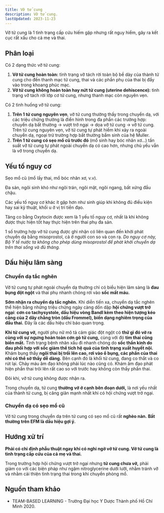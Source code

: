 ```yaml
---
title: Vỡ tử cung
description: Vỡ tử cung.
lastUpdated: 2023-11-23
---
```


Vỡ tử cung là 1 tình trạng cấp cứu hiếm gặp nhưng rất nguy hiểm, gây ra kết cục rất xấu cho cả mẹ và thai.

## Phân loại

Có 2 dạng thức vỡ tử cung:

1. **Vỡ tử cung hoàn toàn:** tình trạng vỡ tách rời toàn bộ bề dày của thành tử cung cho đến thanh mạc tử cung, thai và các phần phụ của thai bị đẩy vào trong khoang phúc mạc.
2. **Vỡ tử cung không hoàn toàn hay nứt tử cung (uterine dehiscence):** tình trạng vỡ tách rời lớp cơ tử cung, nhưng thanh mạc còn nguyên vẹn.

Có 2 tình huống vỡ tử cung:

1. **Trên 1 tử cung nguyên vẹn**, vỡ tử cung thường thấy trong chuyển dạ, với các triệu chứng thường là điển hình trong đa phần các trường hợp: chuyển dạ bất thường &rarr; vượt trở ngại &rarr; dọa vỡ tử cung &rarr; vỡ tử cung. Trên tử cung nguyên vẹn, vỡ tử cung tự phát hiếm khi xảy ra ngoài chuyển dạ, ngoại trừ trường hợp bất thường bẩm sinh của hệ Muller.
2. **Trên 1 tử cung có sẹo mổ cũ trước đó** (mổ sinh hay bóc nhân xơ…) tần suất vỡ tử cung tự phát ngoài chuyển dạ có cao hơn, nhưng chủ yếu vẫn là vỡ trong chuyển dạ.

## Yếu tố nguy cơ

Sẹo mổ cũ (mổ lấy thai, mổ bóc nhân xơ, v.v).

Đa sản, ngôi sinh khó như ngôi trán, ngôi mặt, ngôi ngang, bất xứng đầu chậu.

Các yếu tố nguy cơ khác ít gặp hơn như sinh giúp khi không đủ điều kiện hay sai kỹ thuật, khối u ở vị trí tiền đạo.

Tăng co bằng Oxytocin được xem là 1 yếu tố nguy cơ, nhất là khi không được thực hiện tốt hay thực hiện trên thai phụ đa sản.

1 số trường hợp vỡ tử cung được ghi nhận có liên quan đến khởi phát chuyển dạ bằng misoprostol, cả ở người con so và con rạ. _Do nguy cơ này, Bộ Y tế nước ta không cho phép dùng misoprostol để phát khởi chuyển dạ trên thai sống và đủ tháng._

## Dấu hiệu lâm sàng

### Chuyển dạ tắc nghẽn

Vỡ tử cung tự phát ngoài chuyển dạ thường chỉ có biểu hiện lâm sàng là **đau bụng đột ngột** và thai phụ nhanh chóng rơi vào **sốc mất máu.**

**Sớm nhận ra chuyển dạ tắc nghẽn.** Khi diễn tiến xa, chuyển dạ tắc nghẽn thể hiện bằng những triệu chứng
ngày càng dồn dập **hội chứng vượt trở ngại**: **cơn co tachysystole, dấu hiệu vòng Bandl kèm theo hiện tượng kéo căng của 2 dây chằng tròn (dấu Frommel), biến dạng nghiêm trọng của đầu thai.** Đây là các dấu hiệu chỉ báo quan trọng.

**Khi tử cung vỡ,** người phụ nữ mô tả cảm giác đột ngột có **thứ gì đó vỡ ra cùng với sự ngưng hoàn toàn cơn gò tử cung,** cùng với đó **tim thai cũng biến mất.** Tình trạng bệnh nhân xấu đi nhanh chóng do **sốc thần kinh do đau phối hợp với sốc giảm thể tích hệ quả của tình trạng xuất huyết nội.** Khám bụng thấy
**ngôi thai bị trồi lên cao, rơi vào ổ bụng, các phần của thai nhi có thể sờ thấy dễ dàng.** Bên cạnh đó là khối tử cung, đang co thắt và co rút lại. Chảy máu âm đạo không phải lúc nào cũng có. Khám âm đạo phát hiện phần thai trôi lên rất cao so với trước hay không còn thấy phần thai.

Đôi khi, vỡ tử cung không được nhận ra.

Trong chuyển dạ, tử cung **thường vỡ ở cạnh bên đoạn dưới,** là nơi yếu nhất của thành tử cung, bị căng giãn mạnh nhất khi có hội chứng vượt trở ngại.

### Chuyển dạ có sẹo mổ cũ

Vỡ tử cung trong chuyển dạ trên tử cung có sẹo mổ cũ rất **nghèo nàn.** **Bất thường trên EFM là dấu hiệu gợi ý.**

## Hướng xử trí

**Phải có chỉ định phẫu thuật ngay khi có nghi ngờ vỡ tử cung. Vỡ tử cung là tình trạng cấp cứu của cả mẹ và thai.**

Trong trường hợp hội chứng vượt trở ngại nhưng **tử cung chưa vỡ,** phải giảm co với các biện pháp như ngậm nitroglycerine dưới lưỡi, nhằm tránh vỡ và nhằm cải thiện tình trạng thai trong khi chuyển phòng mổ.

## Nguồn tham khảo

- TEAM-BASED LEARNING - Trường Đại học Y Dược Thành phố Hồ Chí Minh 2020.
